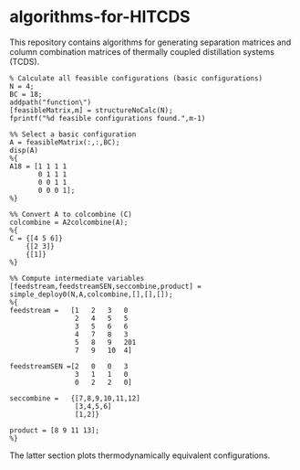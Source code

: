 # algorithms-for-HITCDS
This repository contains algorithms for generating separation matrices and column combination matrices of thermally coupled distillation systems (TCDS).
```
% Calculate all feasible configurations (basic configurations)
N = 4;
BC = 18;
addpath("function\")
[feasibleMatrix,m] = structureNoCalc(N);
fprintf("%d feasible configurations found.",m-1)

%% Select a basic configuration
A = feasibleMatrix(:,:,BC);
disp(A)
%{
A18 = [1 1 1 1
       0 1 1 1
       0 0 1 1
       0 0 0 1];
%}

%% Convert A to colcombine (C)
colcombine = A2colcombine(A);
%{
C = {[4 5 6]}
    {[2 3]}
    {[1]}
%}

%% Compute intermediate variables
[feedstream,feedstreamSEN,seccombine,product] = simple_deploy0(N,A,colcombine,[],[],[]);
%{
feedstream =   [1	2	3	0
                2	4	5	5
                3	5	6	6
                4	7	8	3
                5	8	9	201
                7	9	10	4]

feedstreamSEN =[2	0	0	3
                3	1	1	0
                0	2	2	0]

seccombine =   {[7,8,9,10,11,12]	
                [3,4,5,6]	
                [1,2]}

product = [8 9 11 13];
%}
```
The latter section plots thermodynamically equivalent configurations.
